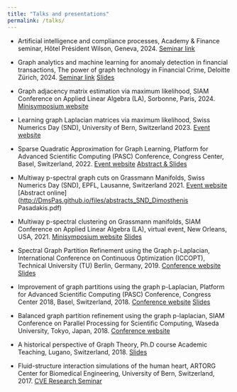 ```yaml
---
title: "Talks and presentations"
permalink: /talks/
---
```


* Artificial intelligence and compliance processes, Academy & Finance seminar, Hôtel Président Wilson, Geneva, 2024. [Seminar link](https://www.academyfinance.ch/artificial-intelligence-and-compliance-processes/)

* Graph analytics and machine learning for anomaly detection in financial transactions, The power of graph technology in Financial Crime, Deloitte Zürich, 2024. [Seminar link](https://mkto.deloitte.com/FY25-Q2-FA-EV-Graphaton-24-Zurich-CH_Registration-page-Social.html) [Slides](http://DmsPas.github.io/files/Graphaton_Deloitte.key)

* Graph adjacency matrix estimation via maximum likelihood, SIAM Conference on Applied Linear Algebra (LA), Sorbonne, Paris, 2024. [Minisymposium website](https://meetings.siam.org/sess/dsp_programsess.cfm?SESSIONCODE=78748)

* Learning graph Laplacian matrices via maximum likelihood, Swiss Numerics Day (SND), University of Bern, Switzerland 2023. [Event website](https://mathsites.unibe.ch/snd2023/SND2023Program.pdf)

* Sparse Quadratic Approximation for Graph Learning, Platform for Advanced Scientific Computing (PASC) Conference, Congress Center, Basel, Switzerland, 2022. [Event website](https://pasc22.pasc-conference.org/program/schedule/index.html%3Fpost_type=page&p=11&sess=sess156.html) [Abstract & Slides](https://pasc22.pasc-conference.org/program/schedule/index.html%3Fpost_type=page&p=10&id=msa130&sess=sess156.html)

* Multiway p-spectral graph cuts  on Grassmann Manifolds, Swiss Numerics Day (SND), EPFL, Lausanne, Switzerland 2021. [Event website](https://snd2021.epfl.ch/program.html) [Abstract online](http://DmsPas.github.io/files/abstracts_SND_Dimosthenis Pasadakis.pdf)

* Multiway p-spectral clustering on Grassmann manifolds, SIAM Conference on Applied Linear Algebra (LA), virtual event, New Orleans, USA, 2021. [Minisymposium website](https://meetings.siam.org/sess/dsp_programsess.cfm?SESSIONCODE=70852) [Slides](http://DmsPas.github.io/files/SIAM_LA21.pdf)

* Spectral Graph Partition Refinement using the Graph p-Laplacian, International Conference on Continuous Optimization (ICCOPT), Technical University (TU) Berlin, Germany, 2019. [Conference website](https://iccopt2019.berlin/) [Slides](http://DmsPas.github.io/files/ICCOPT19.key)

* Improvement of graph partitions using the graph p-Laplacian, Platform for Advanced Scientific Computing (PASC) Conference, Congress Center 2018, Basel, Switzerland, 2018. [Conference website](https://pasc18.pasc-conference.org/program/index.html) [Slides](http://DmsPas.github.io/files/pLap_slides_PASC18.pdf)

* Balanced graph partition refinement using the graph p-laplacian, SIAM Conference on Parallel Processing for Scientific Computing, Waseda University, Tokyo, Japan, 2018. [Conference website](https://archive.siam.org/meetings/pp18/)


* A historical perspective of Graph Theory, Ph.D course Academic Teaching, Lugano, Switzerland, 2018. [Slides](http://DmsPas.github.io/files/Graph_History_black_DP.pdf)


* Fluid-structure interaction simulations of the human heart, ARTORG Center for Biomedical Engineering, University of Bern, Switzerland, 2017. [CVE Research Seminar](https://www.artorg.unibe.ch/research/cve/cve_research_seminar/index_eng.html)
